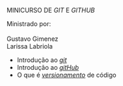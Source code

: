 MINICURSO DE *GIT* E *GITHUB*

Ministrado por:<br><br>Gustavo Gimenez<br>Larissa Labriola

- Introdução ao [*git*](./git.md)
- Introdução ao [*gitHub*](./github.md)
- O que é [*versionamento*](./versionamento.md) de código